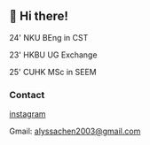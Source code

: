 ## 👋 Hi there!
24' NKU BEng in CST

23' HKBU UG Exchange

25' CUHK MSc in SEEM


### Contact
[instagram](https://www.instagram.com/alllacry/)

Gmail: alyssachen2003@gmail.com




<!---
RachelCullen/RachelCullen is a ✨ special ✨ repository because its `README.md` (this file) appears on your GitHub profile.
You can click the Preview link to take a look at your changes.
--->
